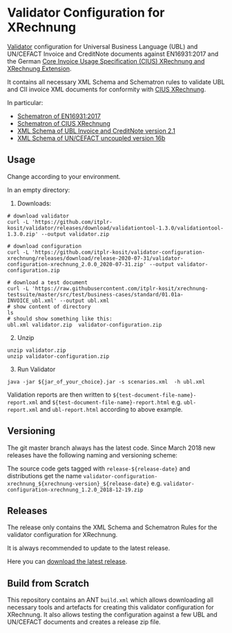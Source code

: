 # Validator Configuration for XRechnung

[Validator](https://github.com/itplr-kosit/validator) configuration for Universal Business Language (UBL) and UN/CEFACT Invoice and CreditNote documents against EN16931:2017 and the German [Core Invoice Usage Specification (CIUS) XRechnung and XRechnung Extension](https://www.xoev.de/die_standards/xrechnung-14741).

It contains all necessary XML Schema and Schematron rules to validate UBL and CII invoice XML documents for conformity with [CIUS XRechnung](https://www.xoev.de/die_standards/xrechnung-14741).

In particular:

* [Schematron of EN16931:2017](https://github.com/CenPC434/validation)
* [Schematron of CIUS XRechnung](https://github.com/itplr-kosit/xrechnung-schematron/)
* [XML Schema of UBL Invoice and CreditNote version 2.1](http://docs.oasis-open.org/ubl/os-UBL-2.1/)
* [XML Schema of UN/CEFACT uncoupled version 16b](http://www.unece.org/cefact/xml_schemas/index.html)

## Usage

Change according to your environment.

In an empty directory:

1. Downloads:

```shell
# download validator
curl -L 'https://github.com/itplr-kosit/validator/releases/download/validationtool-1.3.0/validationtool-1.3.0.zip' --output validator.zip

# download configuration
curl -L 'https://github.com/itplr-kosit/validator-configuration-xrechnung/releases/download/release-2020-07-31/validator-configuration-xrechnung_2.0.0_2020-07-31.zip' --output validator-configuration.zip

# download a test document
curl -L 'https://raw.githubusercontent.com/itplr-kosit/xrechnung-testsuite/master/src/test/business-cases/standard/01.01a-INVOICE_ubl.xml' --output ubl.xml
# show content of directory
ls
# should show something like this:
ubl.xml validator.zip  validator-configuration.zip
```

2. Unzip

```shell
unzip validator.zip
unzip validator-configuration.zip
```

3. Run Validator

```shell
java -jar ${jar_of_your_choice}.jar -s scenarios.xml  -h ubl.xml
```

Validation reports are then written to `${test-document-file-name}-report.xml` and `${test-document-file-name}-report.html` e.g. `ubl-report.xml` and `ubl-report.html` according to above example.

## Versioning

The git master branch always has the latest code. Since March 2018 new releases have the following naming and versioning scheme:

The source code gets tagged with `release-${release-date}` and distributions get the name `validator-configuration-xrechnung_${xrechnung-version}_${release-date}` e.g. `validator-configuration-xrechnung_1.2.0_2018-12-19.zip`

## Releases

The release only contains the XML Schema and Schematron Rules for the validator configuration for XRechnung.

It is always recommended to update to the latest release.

Here you can [download the latest release](https://github.com/itplr-kosit/validator-configuration-xrechnung/releases/latest).

## Build from Scratch

This repository contains an ANT `build.xml` which allows downloading all necessary tools and artefacts for creating this validator configuration for XRechnung. It also allows testing the configuration against a few UBL and UN/CEFACT documents and creates a release zip file.
